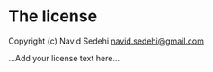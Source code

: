 # The license

Copyright (c) Navid Sedehi <navid.sedehi@gmail.com>

...Add your license text here...